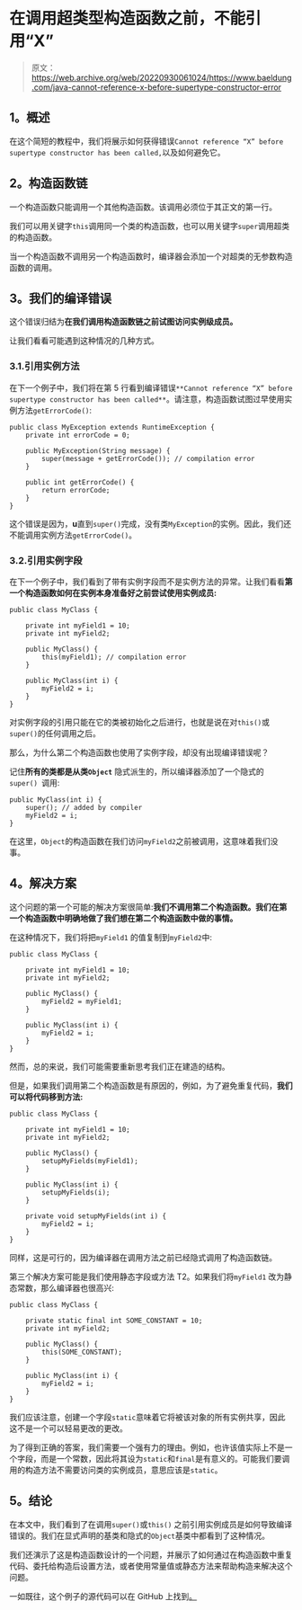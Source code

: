 # 在调用超类型构造函数之前，不能引用“X”

> 原文：<https://web.archive.org/web/20220930061024/https://www.baeldung.com/java-cannot-reference-x-before-supertype-constructor-error>

## **1。概述**

在这个简短的教程中，我们将展示如何获得错误`Cannot reference “X” before supertype constructor has been called,`以及如何避免它。

## **2。构造函数链**

一个构造函数只能调用一个其他构造函数。该调用必须位于其正文的第一行。

我们可以用关键字`this`调用同一个类的构造函数，也可以用关键字`super`调用超类的构造函数。

当一个构造函数不调用另一个构造函数时，编译器会添加一个对超类的无参数构造函数的调用。

## **3。我们的编译错误**

这个错误归结为**在我们调用构造函数链之前试图访问实例级成员。**

让我们看看可能遇到这种情况的几种方式。

### 3.1.引用实例方法

在下一个例子中，我们将在第 5 行看到编译错误`**Cannot reference “X” before supertype constructor has been called**`。请注意，构造函数试图过早使用实例方法`getErrorCode()`:

```
public class MyException extends RuntimeException {
    private int errorCode = 0;

    public MyException(String message) {
        super(message + getErrorCode()); // compilation error
    }

    public int getErrorCode() {
        return errorCode;
    }
} 
```

这个错误是因为，**u**直到`super()`完成，没有类`MyException`的实例。因此，我们还不能调用实例方法`getErrorCode()`。

### 3.2.引用实例字段

在下一个例子中，我们看到了带有实例字段而不是实例方法的异常。让我们看看**第一个构造函数如何在实例本身准备好之前尝试使用实例成员:**

```
public class MyClass {

    private int myField1 = 10;
    private int myField2;

    public MyClass() {
        this(myField1); // compilation error
    }

    public MyClass(int i) {
        myField2 = i;
    }
}
```

对实例字段的引用只能在它的类被初始化之后进行，也就是说在对`this()`或`super()`的任何调用之后。

那么，为什么第二个构造函数也使用了实例字段，却没有出现编译错误呢？

记住**所有的类都是从类`Object`** 隐式派生的，所以编译器添加了一个隐式的`super() `调用:

```
public MyClass(int i) {
    super(); // added by compiler
    myField2 = i;
} 
```

在这里，`Object`的构造函数在我们访问`myField2`之前被调用，这意味着我们没事。

## **4。解决方案**

这个问题的第一个可能的解决方案很简单:**我们不调用第二个构造函数。我们在第一个构造函数中明确地做了我们想在第二个构造函数中做的事情。**

在这种情况下，我们将把`myField1` 的值复制到`myField2`中:

```
public class MyClass {

    private int myField1 = 10;
    private int myField2;

    public MyClass() {
        myField2 = myField1;
    }

    public MyClass(int i) {
        myField2 = i;
    }
} 
```

然而，总的来说，我们可能需要重新思考我们正在建造的结构。

但是，如果我们调用第二个构造函数是有原因的，例如，为了避免重复代码，**我们可以将代码移到方法:**

```
public class MyClass {

    private int myField1 = 10;
    private int myField2;

    public MyClass() {
        setupMyFields(myField1);
    }

    public MyClass(int i) {
        setupMyFields(i);
    }

    private void setupMyFields(int i) {
        myField2 = i;
    }
} 
```

同样，这是可行的，因为编译器在调用方法之前已经隐式调用了构造函数链。

第三个解决方案可能是我们使用静态字段或方法 T2。如果我们将`myField1` 改为静态常数，那么编译器也很高兴:

```
public class MyClass {

    private static final int SOME_CONSTANT = 10;
    private int myField2;

    public MyClass() {
        this(SOME_CONSTANT);
    }

    public MyClass(int i) {
        myField2 = i;
    }
} 
```

我们应该注意，创建一个字段`static`意味着它将被该对象的所有实例共享，因此这不是一个可以轻易更改的更改。

为了得到正确的答案，我们需要一个强有力的理由。例如，也许该值实际上不是一个字段，而是一个常数，因此将其设为`static`和`final`是有意义的。可能我们要调用的构造方法不需要访问类的实例成员，意思应该是`static`。

## **5。结论**

在本文中，我们看到了在调用`super()`或`this()` 之前引用实例成员是如何导致编译错误的。我们在显式声明的基类和隐式的`Object`基类中都看到了这种情况。

我们还演示了这是构造函数设计的一个问题，并展示了如何通过在构造函数中重复代码、委托给构造后设置方法，或者使用常量值或静态方法来帮助构造来解决这个问题。

一如既往，这个例子的源代码可以在 GitHub 上找到[。](https://web.archive.org/web/20221205110052/https://github.com/eugenp/tutorials/tree/master/core-java-modules/core-java-lang-oop-constructors)